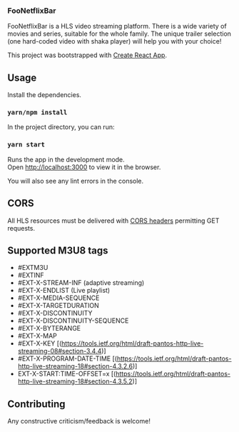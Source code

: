 ### FooNetflixBar

FooNetflixBar is a HLS video streaming platform. There is a wide variety of movies and series, suitable for the whole family. The unique trailer selection (one hard-coded video with shaka player) will help you with your choice!

This project was bootstrapped with [Create React App](https://github.com/facebook/create-react-app).

## Usage

Install the dependencies.

### `yarn/npm install`

In the project directory, you can run:

### `yarn start`

Runs the app in the development mode.<br />
Open [http://localhost:3000](http://localhost:3000) to view it in the browser.

You will also see any lint errors in the console.

## CORS

All HLS resources must be delivered with [CORS headers](https://developer.mozilla.org/en-US/docs/Web/HTTP/CORS) permitting GET requests.

## Supported M3U8 tags

* #EXTM3U
* #EXTINF
* #EXT-X-STREAM-INF (adaptive streaming)
* #EXT-X-ENDLIST (Live playlist)
* #EXT-X-MEDIA-SEQUENCE
* #EXT-X-TARGETDURATION
* #EXT-X-DISCONTINUITY
* #EXT-X-DISCONTINUITY-SEQUENCE
* #EXT-X-BYTERANGE
* #EXT-X-MAP
* #EXT-X-KEY [(https://tools.ietf.org/html/draft-pantos-http-live-streaming-08#section-3.4.4)]
* #EXT-X-PROGRAM-DATE-TIME [(https://tools.ietf.org/html/draft-pantos-http-live-streaming-18#section-4.3.2.6)]
* EXT-X-START:TIME-OFFSET=x [(https://tools.ietf.org/html/draft-pantos-http-live-streaming-18#section-4.3.5.2)]

## Contributing

Any constructive criticism/feedback is welcome!
